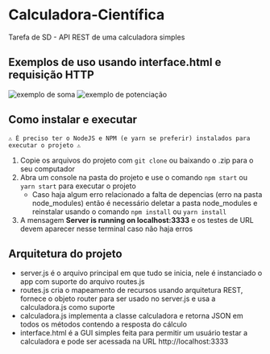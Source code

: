 # Calculadora-Científica
Tarefa de SD - API REST de uma calculadora simples

## Exemplos de uso usando interface.html e requisição HTTP

![exemplo de soma](https://github.com/VictorG-028/Calculadora-Cientifica/blob/main/exemplo%20de%20soma.png)
![exemplo de potenciação](https://github.com/VictorG-028/Calculadora-Cientifica/blob/main/exemplo%20de%20potencia%C3%A7%C3%A3o.png)

## Como instalar e executar

```
⚠️ É preciso ter o NodeJS e NPM (e yarn se preferir) instalados para executar o projeto ⚠️
```

1. Copie os arquivos do projeto com `git clone` ou baixando o .zip para o seu computador
2. Abra um console na pasta do projeto e use o comando `npm start` ou `yarn start` para executar o projeto
   * Caso haja algum erro relacionado a falta de depencias (erro na pasta node_modules) então é necessário deletar a pasta node_modules e reinstalar usando o comando `npm install` ou `yarn install`
4. A mensagem **Server is running on localhost:3333** e os testes de URL devem aparecer nesse terminal caso não haja erros

## Arquitetura do projeto
- server.js é o arquivo principal em que tudo se inicia, nele é instanciado o app com suporte do arquivo routes.js <br/>
- routes.js cria o mapeamento de recursos usando arquitetura REST, fornece o objeto router para ser usado no server.js e usa a calculadora.js como suporte <br/>
- calculadora.js implementa a classe calculadora e retorna JSON em todos os métodos contendo a resposta do cálculo <br/>
- interface.html é a GUI simples feita para permitir um usuário testar a calculadora e pode ser acessada na URL http://localhost:3333 <br/>

